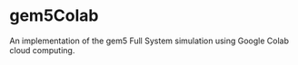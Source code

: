 # gem5Colab
An implementation of the gem5 Full System simulation using Google Colab cloud computing.
